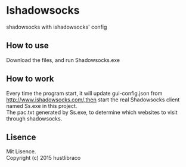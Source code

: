 # Ishadowsocks
shadowsocks with ishadowsocks' config

## How to use
Download the files, and run Shadowsocks.exe

## How to work
Every time the program start, it will update gui-config.json from http://www.ishadowsocks.com/,then start the real Shadowsocks client named Ss.exe in this project.
<br>The pac.txt generated by Ss.exe, to determine which websites to visit through shadowsocks.

## Lisence
Mit Lisence.<br>
Copyright (c) 2015 hustlibraco
